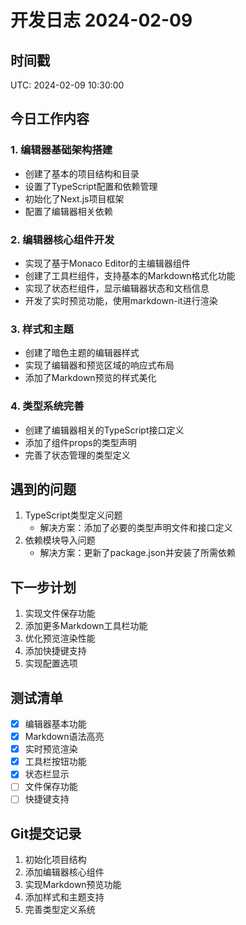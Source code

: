 # 开发日志 2024-02-09

## 时间戳
UTC: 2024-02-09 10:30:00

## 今日工作内容

### 1. 编辑器基础架构搭建
- 创建了基本的项目结构和目录
- 设置了TypeScript配置和依赖管理
- 初始化了Next.js项目框架
- 配置了编辑器相关依赖

### 2. 编辑器核心组件开发
- 实现了基于Monaco Editor的主编辑器组件
- 创建了工具栏组件，支持基本的Markdown格式化功能
- 实现了状态栏组件，显示编辑器状态和文档信息
- 开发了实时预览功能，使用markdown-it进行渲染

### 3. 样式和主题
- 创建了暗色主题的编辑器样式
- 实现了编辑器和预览区域的响应式布局
- 添加了Markdown预览的样式美化

### 4. 类型系统完善
- 创建了编辑器相关的TypeScript接口定义
- 添加了组件props的类型声明
- 完善了状态管理的类型定义

## 遇到的问题
1. TypeScript类型定义问题
   - 解决方案：添加了必要的类型声明文件和接口定义
2. 依赖模块导入问题
   - 解决方案：更新了package.json并安装了所需依赖

## 下一步计划
1. 实现文件保存功能
2. 添加更多Markdown工具栏功能
3. 优化预览渲染性能
4. 添加快捷键支持
5. 实现配置选项

## 测试清单
- [x] 编辑器基本功能
- [x] Markdown语法高亮
- [x] 实时预览渲染
- [x] 工具栏按钮功能
- [x] 状态栏显示
- [ ] 文件保存功能
- [ ] 快捷键支持

## Git提交记录
1. 初始化项目结构
2. 添加编辑器核心组件
3. 实现Markdown预览功能
4. 添加样式和主题支持
5. 完善类型定义系统 